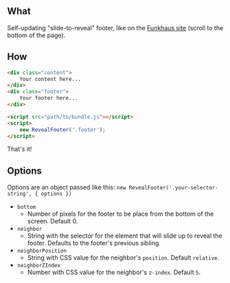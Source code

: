 ## What
Self-updating "slide-to-reveal" footer, like on the [Funkhaus site](http://funkhaus.us/) (scroll to the bottom of the page).

## How
```html
<div class="content">
    Your content here...
</div>
<div class="footer">
    Your footer here...
</div>

<script src="path/to/bundle.js"></script>
<script>
    new RevealFooter('.footer');
</script>
```

That's it!

## Options
Options are an object passed like this:
`new RevealFooter('.your-selector-string', { options })`
* `bottom`
    * Number of pixels for the footer to be place from the bottom of the screen. Default 0.
* `neighbor`
    * String with the selector for the element that will slide up to reveal the footer. Defaults to the footer's previous sibling.
* `neighborPosition`
    * String with CSS value for the neighbor's `position`. Default `relative`.
* `neighborZIndex`
    * Number with CSS value for the neighbor's `z-index`. Default `5`.
